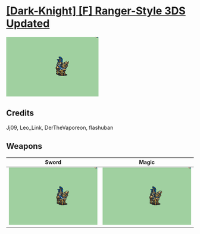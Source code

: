 # [\[Dark-Knight\] \[F\] Ranger-Style 3DS Updated](./)

<img src="./1.%20Sword/Sword_000.png" alt="[Dark-Knight] [F] Ranger-Style 3DS Updated standing" />

## Credits

Jj09, Leo_Link, DerTheVaporeon, flashuban

## Weapons


|Sword |Magic |
|  :---: | :---: |
| <img alt="Sword animation" src="./1.%20Sword/Sword.gif" /> | <img alt="Magic animation" src="./6.%20Magic/Magic.gif" /> |

